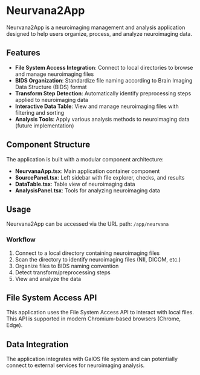 # Neurvana2App

Neurvana2App is a neuroimaging management and analysis application designed to help users organize, process, and analyze neuroimaging data.

## Features

- **File System Access Integration**: Connect to local directories to browse and manage neuroimaging files
- **BIDS Organization**: Standardize file naming according to Brain Imaging Data Structure (BIDS) format
- **Transform Step Detection**: Automatically identify preprocessing steps applied to neuroimaging data
- **Interactive Data Table**: View and manage neuroimaging files with filtering and sorting
- **Analysis Tools**: Apply various analysis methods to neuroimaging data (future implementation)

## Component Structure

The application is built with a modular component architecture:

- **NeurvanaApp.tsx**: Main application container component
- **SourcePanel.tsx**: Left sidebar with file explorer, checks, and results
- **DataTable.tsx**: Table view of neuroimaging data
- **AnalysisPanel.tsx**: Tools for analyzing neuroimaging data

## Usage

Neurvana2App can be accessed via the URL path: `/app/neurvana`

### Workflow

1. Connect to a local directory containing neuroimaging files
2. Scan the directory to identify neuroimaging files (NII, DICOM, etc.)
3. Organize files to BIDS naming convention
4. Detect transform/preprocessing steps
5. View and analyze the data

## File System Access API

This application uses the File System Access API to interact with local files. This API is supported in modern Chromium-based browsers (Chrome, Edge).

## Data Integration

The application integrates with GalOS file system and can potentially connect to external services for neuroimaging analysis. 